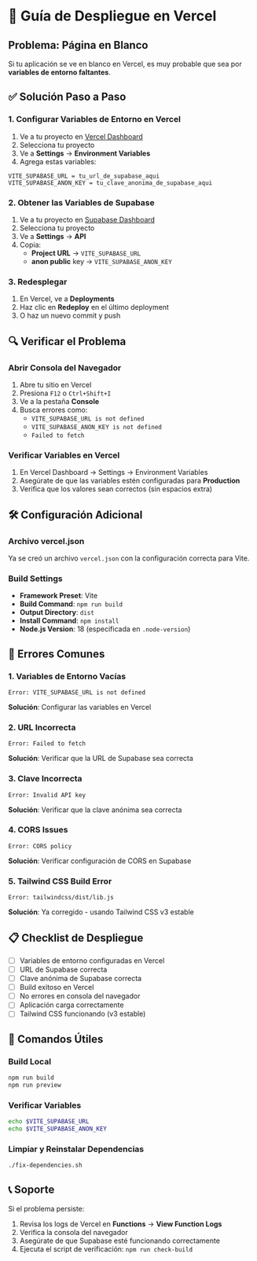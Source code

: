 # 🚀 Guía de Despliegue en Vercel

## Problema: Página en Blanco

Si tu aplicación se ve en blanco en Vercel, es muy probable que sea por **variables de entorno faltantes**.

## ✅ Solución Paso a Paso

### 1. Configurar Variables de Entorno en Vercel

1. Ve a tu proyecto en [Vercel Dashboard](https://vercel.com/dashboard)
2. Selecciona tu proyecto
3. Ve a **Settings** → **Environment Variables**
4. Agrega estas variables:

```
VITE_SUPABASE_URL = tu_url_de_supabase_aqui
VITE_SUPABASE_ANON_KEY = tu_clave_anonima_de_supabase_aqui
```

### 2. Obtener las Variables de Supabase

1. Ve a tu proyecto en [Supabase Dashboard](https://supabase.com/dashboard)
2. Selecciona tu proyecto
3. Ve a **Settings** → **API**
4. Copia:
   - **Project URL** → `VITE_SUPABASE_URL`
   - **anon public** key → `VITE_SUPABASE_ANON_KEY`

### 3. Redesplegar

1. En Vercel, ve a **Deployments**
2. Haz clic en **Redeploy** en el último deployment
3. O haz un nuevo commit y push

## 🔍 Verificar el Problema

### Abrir Consola del Navegador
1. Abre tu sitio en Vercel
2. Presiona `F12` o `Ctrl+Shift+I`
3. Ve a la pestaña **Console**
4. Busca errores como:
   - `VITE_SUPABASE_URL is not defined`
   - `VITE_SUPABASE_ANON_KEY is not defined`
   - `Failed to fetch`

### Verificar Variables en Vercel
1. En Vercel Dashboard → Settings → Environment Variables
2. Asegúrate de que las variables estén configuradas para **Production**
3. Verifica que los valores sean correctos (sin espacios extra)

## 🛠️ Configuración Adicional

### Archivo vercel.json
Ya se creó un archivo `vercel.json` con la configuración correcta para Vite.

### Build Settings
- **Framework Preset**: Vite
- **Build Command**: `npm run build`
- **Output Directory**: `dist`
- **Install Command**: `npm install`
- **Node.js Version**: 18 (especificada en `.node-version`)

## 🚨 Errores Comunes

### 1. Variables de Entorno Vacías
```
Error: VITE_SUPABASE_URL is not defined
```
**Solución**: Configurar las variables en Vercel

### 2. URL Incorrecta
```
Error: Failed to fetch
```
**Solución**: Verificar que la URL de Supabase sea correcta

### 3. Clave Incorrecta
```
Error: Invalid API key
```
**Solución**: Verificar que la clave anónima sea correcta

### 4. CORS Issues
```
Error: CORS policy
```
**Solución**: Verificar configuración de CORS en Supabase

### 5. Tailwind CSS Build Error
```
Error: tailwindcss/dist/lib.js
```
**Solución**: Ya corregido - usando Tailwind CSS v3 estable

## 📋 Checklist de Despliegue

- [ ] Variables de entorno configuradas en Vercel
- [ ] URL de Supabase correcta
- [ ] Clave anónima de Supabase correcta
- [ ] Build exitoso en Vercel
- [ ] No errores en consola del navegador
- [ ] Aplicación carga correctamente
- [ ] Tailwind CSS funcionando (v3 estable)

## 🔧 Comandos Útiles

### Build Local
```bash
npm run build
npm run preview
```

### Verificar Variables
```bash
echo $VITE_SUPABASE_URL
echo $VITE_SUPABASE_ANON_KEY
```

### Limpiar y Reinstalar Dependencias
```bash
./fix-dependencies.sh
```

## 📞 Soporte

Si el problema persiste:
1. Revisa los logs de Vercel en **Functions** → **View Function Logs**
2. Verifica la consola del navegador
3. Asegúrate de que Supabase esté funcionando correctamente
4. Ejecuta el script de verificación: `npm run check-build`